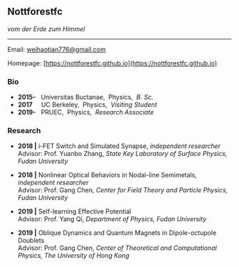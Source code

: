 ## Nottforestfc

_vom der Erde zum Himmel_

---

Email: [weihaotian776@gmail.com](weihaotian776@gmail.com)

Homepage: [https://nottforestfc.github.io](https://nottforestfc.github.io)

### Bio

- **2015-**    &nbsp; Universitas Buctanae,&nbsp; Physics,&nbsp; _B. Sc._
- **2017**     &nbsp; &nbsp; UC Berkeley,&nbsp; Physics,&nbsp; _Visiting Student_
- **2019-**    &nbsp; PRUEC,&nbsp; Physics,&nbsp; _Research Associate_

### Research

- **2018    |** i-FET Switch and Simulated Synapse, _independent researcher_ <br>
    Advisor: Prof. Yuanbo Zhang,
    _State Key Laboratory of Surface Physics, Fudan University_

- **2018     |** Nonlinear Optical Behaviors in Nodal-line Semimetals, _independent researcher_ <br>
    Advisor: Prof. Gang Chen,
    _Center for Field Theory and Particle Physics, Fudan University_

- **2019     |** Self-learning Effective Potential <br>
    Advisor: Prof. Yang Qi,
    _Department of Physics, Fudan University_

- **2019     |** Oblique Dynamics and Quantum Magnets in Dipole-octupole Doublets <br>
    Advisor: Prof. Gang Chen,
    _Center of Theoretical and Computational Physics, The University of Hong Kong_

